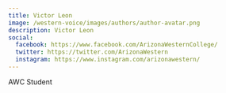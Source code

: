 ```yaml
---
title: Victor Leon
image: /western-voice/images/authors/author-avatar.png
description: Victor Leon
social:
  facebook: https://www.facebook.com/ArizonaWesternCollege/
  twitter: https://twitter.com/ArizonaWestern
  instagram: https://www.instagram.com/arizonawestern/
---
```


AWC Student